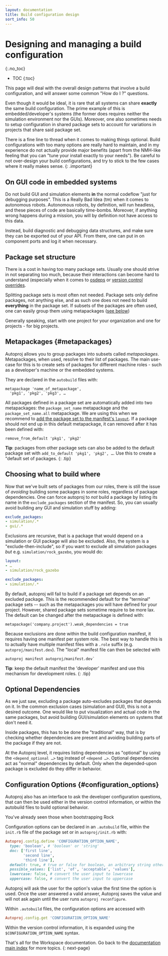 ```yaml
---
layout: documentation
title: Build configuration design
sort_info: 50
---
```


# Designing and managing a build configuration
{:.no_toc}


- TOC
{:toc}

This page will deal with the overall design patterns that involve a build
configuration, and will answer some common "How do I ?" questions.

Even though it would be ideal, it is rare that all systems can share **exactly**
the same build configuration. The prime example of this is embedded/developer's
systems (the former does requires neither the simulation environment nor the
GUIs). Moreover, one also sometimes needs to setup configuration in shared
package sets to account for variations in projects that share said package set.

There is a fine line to thread when it comes to making things optional. Build
configurations with too many options are really hard to maintain, and in my
experience do not actually provide major benefits (apart from the NMH-like
feeling that you can "tune your install exactly to your needs"). Be careful to
not over-design your build configurations, and try to stick to the few cases
where it really makes sense.
{: .important}

## On GUI code in embedded systems

Do not build GUI and simulation elements **in** the normal codeflow "just for
debugging purposes". This is a Really Bad Idea (tm) when it comes to autonomous
robots. Autonomous robots, by definition, will run headless, and these pieces
of code are basically time-bombs. Moreover, if anything wrong happens during a
mission, you will by definition not have access to this data.

Instead, build diagnostic and debugging data structures, and make sure they can
be exported out of your API. From there, one can put in on component ports and
log it when necessary.

## Package set structure

There is a cost in having too many package sets. Usually one should strive in
not separating too much, because their interactions can become hard to
understand (especially when it comes to [osdeps](os_dependencies.html) or
[version control overrides](add_packages.html#version_control_resolution).

Splitting package sets is most often not needed. Package sets only define
packages, not anything else, and as such one does not need to build
**everything** in the package set.  If subsets of the packages are often used,
one can easily group them using metapackages ([see below](#metapackages))

Generally speaking, start with one project for your organization and one for
projects - for big projects.

## Metapackages {#metapackages}

Autoproj allows you to group packages into subsets called _metapackages_.
Metapackages, when used, resolve to their list of packages. The main use-case
for this is to create sets of packages for different machine roles - such as
a developer's machine or the embedded systems.

They are declared in the `autobuild` files with:

~~~
metapackage 'name_of_metapackage',
  'pkg1', 'pkg2', 'pkg3', …
~~~

All packages defined in a package set are automatically added into two
metapackages: the `package_set_name` metapackage and the `package_set_name.all`
metapackage. We are using this when we recommend to [add the package set to the
manifest's `layout`](setup.html#add_package_set_in_layout). If a package should
not end up in this default metapackage, it can removed after it has been
defined with:

~~~
remove_from_default 'pkg1', 'pkg2'
~~~

**Tip**: packages from other package sets can also be added to the default package
set with `add_to_default 'pkg1', 'pkg2', …`. Use this to create a "default set of
packages.
{: .tip}

## Choosing what to build where

Now that we've built sets of packages from our roles, there is still the issue
of _avoiding_ building some packages in some roles, regardless of package
dependencies. One can force autoproj to _not_ build a package by listing its
name in the `exclude_packages` section of the manifest. So, you can usually
avoid building any GUI and simulation stuff by adding:

~~~yaml
exclude_packages:
- simulation/.*
- gui/.*
~~~

Exclusions are recursive, that is a package that would depend on a simulation
or GUI package will also be excluded. Also, the system is a
"exclude-then-include", so if you want to exclude all simulation packages _but_
e.g. `simulation/rock_gazebo`, you would do:

~~~yaml
layout:
- …
- simulation/rock_gazebo

exclude_packages:
- simulation/.*
~~~

By default, autoproj will fail to build if a package set depends on an excluded
package. This is the recommended default for the "terminal" package sets --
such as the metapackages you will have defined for your project. However,
shared package sets sometime require to be more lax. The default can be changed
after the metapackage is defined with:

~~~
metapackage('company.project').weak_dependencies = true
~~~

Because exclusions are done within the build configuration manifest, it
requires having one manifest per system role. The best way to handle this is to
actually have multiple manifest files with a `.role` suffix (e.g.
`autoproj/manifest.dev`). The "local" manifest file can then be selected with

~~~
autoproj manifest autoproj/manifest.dev`
~~~

**Tip**: keep the default manifest the 'developer' manifest and use this
mechanism for development roles.
{: .tip}

## Optional Dependencies

As we just saw, excluding a package auto-excludes packages that depends on it.
In the common exclusion cases (simulation and GUI), this is not a desired
outcome. One would like to put visualization and actual code in the same
packages, but avoid building GUI/simulation elements on systems that don't
need it.

Inside packages, this has to be done the "traditional" way, that is by checking
whether dependencies are present and avoiding building parts of the package if
they are not.

At the Autoproj level, it requires listing dependencies as "optional" by using
the `<depend_optional …>` tag instead of `<depend …>`. Optional dependencies
act as "normal" dependencies by default. Only when the depended-upon package is
excluded do they differ in behavior.

## Configuration Options {#configuration_options}

Autoproj also has an interface to ask the developer configuration questions,
that can then be used either in the version control information, or within the
autobuild files to build optional behavior.

You've already seen those when bootstrapping Rock

Configuration options can be declared in an `.autobuild` file, within the
`init.rb` file of the package set or in `autoproj/init.rb` with:

~~~ruby
Autoproj.config.define 'CONFIGURATION_OPTION_NAME',
  type: 'boolean', # 'boolean' or 'string'
  doc: ['first line',
        'second line',
        'third line'],
  default: true, # true or false for boolean, an arbitrary string otherwise
  possible_values: ['list', 'of', 'acceptable', 'values'],
  lowercase: false, # convert the user input to lowercase
  uppercase: false, # convert the user input to uppercase
~~~

Autoproj will ask the user for the option's value the first time the option is
used. Once the user answered a valid answer, Autoproj saves the value and will not
ask again until the user runs `autoproj reconfigure`.

Within `.autobuild` files, the configuration options are accessed with

~~~ruby
Autoproj.config.get 'CONFIGURATION_OPTION_NAME'
~~~

Within the version control information, it is expanded using the
`$CONFIGURATION_OPTION_NAME` syntax.

That's all for the Workspace documentation. Go back to the [documentation main
index](../index.html#how_to_read) for more topics.
{: next-page}
